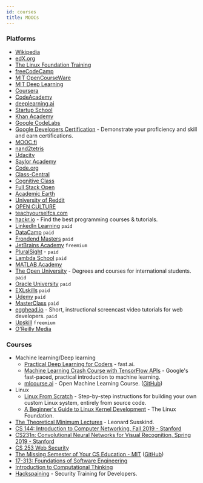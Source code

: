 ```yaml
---
id: courses
title: MOOCs
---
```


### Platforms

- [Wikipedia](https://wikipedia.org/)
- [edX.org](https://www.edx.org/)
- [The Linux Foundation Training](https://training.linuxfoundation.org/)
- [freeCodeCamp](https://freecodecamp.org/)
- [MIT OpenCourseWare](https://ocw.mit.edu/)
- [MIT Deep Learning](https://deeplearning.mit.edu/)
- [Coursera](https://www.coursera.org/)
- [CodeAcademy](https://www.codecademy.com/)
- [deeplearning.ai](https://www.deeplearning.ai/)
- [Startup School](https://www.startupschool.org/)
- [Khan Academy](https://www.khanacademy.org/)
- [Google CodeLabs](https://codelabs.developers.google.com)
- [Google Developers Certification](https://developers.google.com/certification) - Demonstrate your proficiency and skill and earn certifications.
- [MOOC.fi](https://www.mooc.fi/en/)
- [nand2tetris](https://www.nand2tetris.org/)
- [Udacity](https://www.udacity.com/)
- [Saylor Academy](https://www.saylor.org/)
- [Code.org](https://code.org/)
- [Class-Central](https://www.classcentral.com/)
- [Cognitive Class](https://cognitiveclass.ai/)
- [Full Stack Open](https://fullstackopen.com/en)
- [Academic Earth](https://www.academicearth.org/)
- [University of Reddit](http://ureddit.com/)
- [OPEN CULTURE](http://www.openculture.com/)
- [teachyourselfcs.com](https://teachyourselfcs.com/)
- [hackr.io](https://hackr.io/) - Find the best programming courses & tutorials.
- [LinkedIn Learning](https://www.linkedin.com/learning/) `paid`
- [DataCamp](https://www.datacamp.com/) `paid`
- [Frondend Masters](https://frontendmasters.com/) `paid`
- [JetBrains Academy](https://www.jetbrains.com/academy/) `freemium`
- [PluralSight](https://www.pluralsight.com/) - `paid`
- [Lambda School](https://lambdaschool.com/) `paid`
- [MATLAB Academy](https://matlabacademy.mathworks.com/)
- [The Open University](http://www.openuniversity.edu/) - Degrees and courses for international students. `paid`
- [Oracle University](https://education.oracle.com/home) `paid`
- [EXLskills](https://exlskills.com/) `paid`
- [Udemy](https://www.udemy.com/) `paid`
- [MasterClass](https://www.masterclass.com/) `paid`
- [egghead.io](https://egghead.io/) - Short, instructional screencast video tutorials for web developers. `paid`
- [Upskill](https://upskillcourses.com/) `freemium`
- [O'Reilly Media](https://www.oreilly.com/)

### Courses

- Machine learning/Deep learning
  - [Practical Deep Learning for Coders](https://course.fast.ai/) - fast.ai.
  - [Machine Learning Crash Course with TensorFlow APIs](https://developers.google.com/machine-learning/crash-course) - Google's fast-paced, practical introduction to machine learning.
  - [mlcourse.ai](https://mlcourse.ai) - Open Machine Learning Course. ([GitHub](https://github.com/Yorko/mlcourse.ai))
- Linux
  - [Linux From Scratch](http://www.linuxfromscratch.org/) - Step-by-step instructions for building your own custom Linux system, entirely from source code.
  - [A Beginner's Guide to Linux Kernel Development](https://training.linuxfoundation.org/resources/free-courses/a-beginners-guide-to-linux-kernel-development/) - The Linux Foundation.
- [The Theoretical Minimum Lectures](https://theoreticalminimum.com/) - Leonard Susskind.
- [CS 144: Introduction to Computer Networking, Fall 2019 - Stanford](https://cs144.github.io/)
- [CS231n: Convolutional Neural Networks for Visual Recognition, Spring 2019 - Stanford](http://cs231n.stanford.edu/)
- [CS 253 Web Security](https://web.stanford.edu/class/cs253/)
- [The Missing Semester of Your CS Education - MIT](https://missing.csail.mit.edu/) ([GitHub](https://github.com/missing-semester/missing-semester))
- [17-313: Foundations of Software Engineering](https://cmu-313.github.io/)
- [Introduction to Computational Thinking](https://computationalthinking.mit.edu/)
- [Hackspaining](https://www.hacksplaining.com/) - Security Training for Developers.

